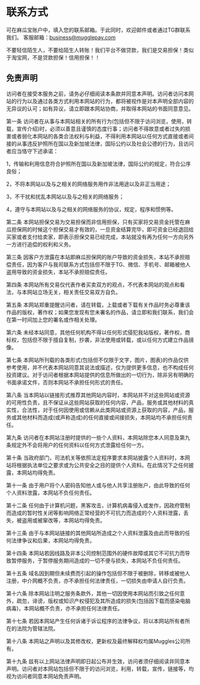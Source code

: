 # 联系方式

可在麻瓜宝账户中，填入您的联系邮箱。于此同时，欢迎邮件或者通过TG群联系我们。
客服邮箱：business@mugglepay.com

不要轻信陌生人，不要给陌生人转账！我们平台不做贷款，我们是交易担保！类似于淘宝网，不是贷款担保！信用担保！！

## 免责声明

访问者在接受本服务之前，请务必仔细阅读本条款并同意本声明。访问者访问本网站的行为以及通过各类方式利用本网站的行为，都将被视作是对本声明全部内容的无异议的认可；如有异议，请立即跟本网站协商，并取得本网站的书面同意意见。

第一条 访问者在从事与本网站相关的所有行为(包括但不限于访问浏览，使用，转载，宣传介绍)时，必须以善意且谨慎的态度行事；访问者不得故意或者过失的损害或者弱化本网站的各类合法权利与利益，不得利用本网站以任何方式直接或者间接的从事违反护照所在国以及新加坡法律，国际公约以及社会公德的行为，且访问者应当恪守下述承诺：

1，传输和利用信息符合护照所在国以及新加坡法律，国际公约的规定，符合公序良俗；

2，不将本网站以及与之相关的网络服务用作非法用途以及非正当用途；

3，不干扰和扰乱本网站以及与之相关的网络服务；

4，遵守与本网站以及与之相关的网络服务的协议，规定，程序和惯例等。

第二条 本网站担保交易为交易担保而非信用担保，只有买家将交易资金托管在麻瓜担保网的时候这个担保交易才有效的，一旦资金结算完毕，即可资金已经退回给买家或者支付给卖家，即表示担保交易已经完成，本站就没有再为任何一方向另外一方进行追偿的权利和义务。

第三条 因客户方泄露在本站即麻瓜担保网的账户导致的资金损失，本站不承担赔偿责任，因为客户与我司联系方式包括但不限于TG、微信、手机号、邮箱被他人盗用导致的资金损失，本站不承担赔偿责任。

第四条 本网站所有交易仅代表作者买卖双方的观点，不代表本网站的观点和看法，与本网站立场无关，相关责任交易双方自负。

第五条 本网站郑重提醒访问者，请在转载，上载或者下载有关作品时务必尊重该作品的版权，著作权；如果您发现有您未署名的作品，请立即和我们联系，我们会在第一时间加上您的署名或作相关处理。

第六条 未经本站同意，其他任何机构不得以任何形式侵犯我站版权，著作权，商标权，包括但不限于擅自复制，抄袭，非法使用或转载，或以任何方式建立作品镜像。

第七条 本网站所刊载的各类形式(包括但不仅限于文字，图片，图表)的作品仅供参考使用，并不代表本网站同意其说法或描述，仅为提供更多信息，也不构成任何投资建议。对于访问者根据本网站提供的信息所做出的一切行为，除非另有明确的书面承诺文件，否则本网站不承担任何形式的责任。

第八条 当本网站以链接形式推荐其他网站内容时，本网站并不对这些网站或资源的可用性负责，且不保证从这些网站获取的任何内容，产品，服务或其他材料的真实性，合法性，对于任何因使用或信赖从此类网站或资源上获取的内容，产品，服务或其他材料而造成(或声称造成)的任何直接或间接损失，本网站均不承担任何责任。

第九条 访问者在本网站注册时提供的一些个人资料，本网站除您本人同意及第九条规定外不会将用户的任何资料以任何方式泄露给任何一方。

第十条 当政府部门，司法机关等依照法定程序要求本网站披露个人资料时，本网站将根据执法单位之要求或为公共安全之目的提供个人资料。在此情况下之任何披露，本网站均得免责。

第十一条 由于用户将个人密码告知他人或与他人共享注册账户，由此导致的任何个人资料泄露，本网站不负任何责任。

第十二条 任何由于计算机问题，黑客攻击，计算机病毒侵入或发作，因政府管制而造成的暂时性关闭等影响网络正常经营的不可抗力而造成的个人资料泄露，丢失，被盗用或被窜改等，本网站均得免责。

第十三条 由于与本网站链接的其他网站所造成之个人资料泄露及由此而导致的任何法律争议和后果，本网站均得免责。

第十四条 本网站若因线路及非本公司控制范围外的硬件故障或其它不可抗力而导致暂停服务，于暂停服务期间造成的一切不便与损失，本网站不负任何责任。

第十五条 域名因到期但未续费而引起的操作包括但不限于被删除，转移或被他人注册，中介网概不负责，亦不承担任何法律责任，一切损失由申请人自行负责。

第十六条 除本网站注明之服务条款外，其他一切因使用本网站而引致之任何意外，疏忽，诽谤，版权或知识产权侵犯及其所造成的损失(包括因下载而感染电脑病毒)，本网站概不负责，亦不承担任何法律责任。

第十七条 若因本网站产生任何诉诸于诉讼程序的法律争议，将以本网站所有者所在的法院为管辖法院。

第十八条 本网站之声明以及其修改权，更新权及最终解释权均属Muggles公司所有。

第十九条 兹有以上网站法律声明即日起公布并生效，访问者须仔细阅读并同意本声明。访问者对本网站包括但不限于的访问浏览，利用，转载，宣传，链接等，均视为访问者同意本网站免责声明。

